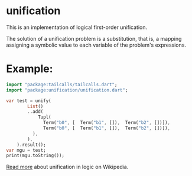 unification
===========

This is an implementation of logical first-order unification.

The solution of a unification problem is a substitution, that is, 
a mapping assigning a symbolic value to each variable of the problem's expressions.

# Example:

```dart
import "package:tailcalls/tailcalls.dart";
import "package:unification/unification.dart";

var test = unify(
        List()
        ..add(
            Tupl(
              Term("b0", [  Term("b1", []),  Term("b2", [])]),
              Term("b0", [  Term("b1", []),  Term("b2", [])]),
          ),
        ),
    ).result();
var mgu = test;
print(mgu.toString());
```



[Read more](https://en.wikipedia.org/wiki/Unification) 
about unification in logic on Wikipedia.











